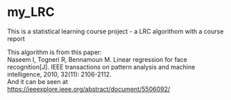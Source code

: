 # my_LRC
This is a statistical learning course project - a LRC algorithom with a course report

This algorithm is from this paper:\
Naseem I, Togneri R, Bennamoun M. Linear regression for face recognition[J]. IEEE transactions on pattern analysis and machine intelligence, 2010, 32(11): 2106-2112.\
And it can be seen at https://ieeexplore.ieee.org/abstract/document/5506092/
